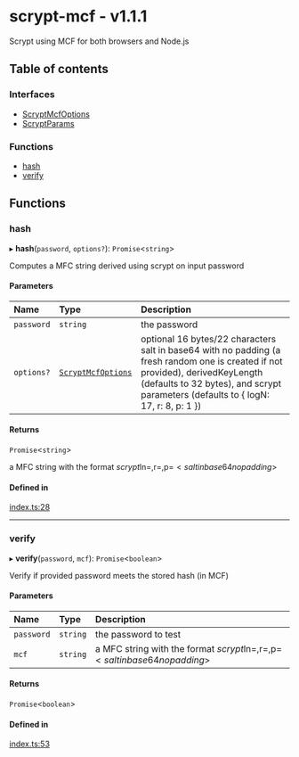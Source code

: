 # scrypt-mcf - v1.1.1

Scrypt using MCF for both browsers and Node.js

## Table of contents

### Interfaces

- [ScryptMcfOptions](interfaces/ScryptMcfOptions.md)
- [ScryptParams](interfaces/ScryptParams.md)

### Functions

- [hash](API.md#hash)
- [verify](API.md#verify)

## Functions

### hash

▸ **hash**(`password`, `options?`): `Promise`<`string`\>

Computes a MFC string derived using scrypt on input password

#### Parameters

| Name | Type | Description |
| :------ | :------ | :------ |
| `password` | `string` | the password |
| `options?` | [`ScryptMcfOptions`](interfaces/ScryptMcfOptions.md) | optional 16 bytes/22 characters salt in base64 with no padding (a fresh random one is created if not provided), derivedKeyLength (defaults to 32 bytes), and scrypt parameters (defaults to { logN: 17, r: 8, p: 1 }) |

#### Returns

`Promise`<`string`\>

a MFC string with the format $scrypt$ln=<cost>,r=<blocksize>,p=<parallelism>$<salt in base64 no padding>$<hash in base64 no padding>

#### Defined in

[index.ts:28](https://github.com/juanelas/scrypt-mcf/blob/07d1d9e/src/ts/index.ts#L28)

___

### verify

▸ **verify**(`password`, `mcf`): `Promise`<`boolean`\>

Verify if provided password meets the stored hash (in MCF)

#### Parameters

| Name | Type | Description |
| :------ | :------ | :------ |
| `password` | `string` | the password to test |
| `mcf` | `string` | a MFC string with the format $scrypt$ln=<cost>,r=<blocksize>,p=<parallelism>$<salt in base64 no padding>$<hash in base64 no padding> |

#### Returns

`Promise`<`boolean`\>

#### Defined in

[index.ts:53](https://github.com/juanelas/scrypt-mcf/blob/07d1d9e/src/ts/index.ts#L53)

